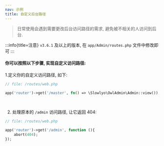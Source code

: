 ```yaml
---
nav: 示例
title: 自定义后台路径
---
```


> 日常使用会遇到需要更改后台访问路径的需求, 避免被不相关的人访问到后台.

:::info{title=注意}
`v3.6.1` 及以上的版本, 在 `app/Admin/routes.php` 文件中修改即可
:::

#### 你可以按照以下步骤, 实现自定义访问路径:

1.定义你的自定义访问路径, 如下:
```php
// file: /routes/web.php

app('router')->get('/master', fn() => \Slowlyo\OwlAdmin\Admin::view());
```
<br>

2. 处理原本的 `/admin` 访问路径, 让它返回 404:

```php
// file: /routes/web.php

app('router')->get('/admin', function (){
    abort(404);
});
```
